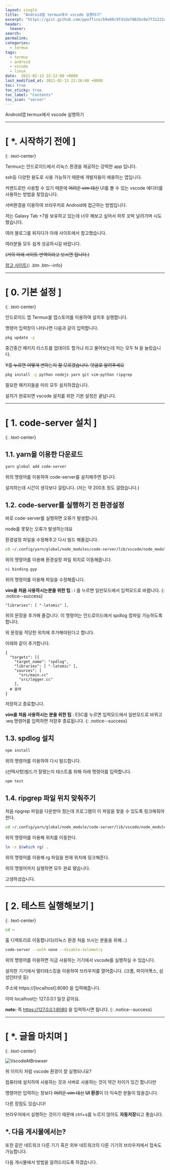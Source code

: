 ```yaml
---
layout: single
title:  "Android앱 termux에서 vscode 실행하기"
excerpt: "https://gist.github.com/ppoffice/b9e88c9fd1daf882bc0e7f31221dda01"
header:
  teaser:
search:
permalink:
categories: 
  - termux
tags:
  - termux
  - android
  - vscode
  - linux
date:  2021-02-13 22:12:00 +0800
last_modified_at: 2021-02-13 22:26:00 +0800
toc: true
toc_sticky: true
toc_label: "Contents"
toc_icon: "server"
---
```



Android앱 termux에서 vscode 실행하기


---

# [ *. 시작하기 전에 ]
{: .text-center}

Termux는 안드로이드에서 리눅스 환경을 제공하는 강력한 app 입니다.

ssh등 다양한 용도로 사용 가능하기 때문에 개발자들이 애용하는 앱입니다.

커맨드로만 사용할 수 있기 때문에 <strike>어려운 vim 대신</strike> UI를 볼 수 있는 vscode 에디터를 사용하는 방법을 찾았습니다.

서버환경을 이용하여 브라우저로 Android에 접근하는 방법입니다.

저는 Galaxy Tab +7을 보유하고 있는데 너무 해보고 싶어서 하루 꼬박 날려가며 시도했습니다.

여러 블로그를 뒤지다가 아래 사이트에서 참고했습니다. 

여러분들 모두 쉽게 성공하시길 바랍니다. 

<strike>(거의 아래 사이트 번역이라고 보시면 됩니다.)</strike>


[참고 사이트](https://gist.github.com/ppoffice/b9e88c9fd1daf882bc0e7f31221dda01){: .btn .btn--info}

---

# [ 0. 기본 설정 ]
{: .text-center}

안드로이드 앱 Termux를 앱스토어를 이용하여 설치후 실행합니다.

명령어 입력창이 나타나면 다음과 같이 입력합니다.

```bash
pkg update -y
```


중간중간 패키지 리스트를 업데이트 할거냐 라고 물어보는데 저는 모두 N 을 눌렀습니다. 

<strike>Y를 누르면 어떻게 변하는지 잘 모르겠습니다. 댓글로 알려주세요</strike>

```bash
pkg install -y python nodejs yarn git vim-python ripgrep
```

필요한 패키지들을 미리 모두 설치하겠습니다.

설치가 완료되면 vscode 설치를 위한 기본 설정은 끝납니다.

---

# [ 1. code-server 설치 ]
{: .text-center}

## 1.1. yarn을 이용한 다운로드 

```bash
yarn global add code-server
```

위의 명령어를 이용하여 code-server를 설치해주면 됩니다.

설치하는데 시간이 생각보다 걸립니다. (저는 약 200초 정도 걸렸습니다.)

## 1.2. code-server를 실행하기 전 환경설정

바로 code-server를 실행하면 오류가 발생합니다.

node를 못찾는 오류가 발생하는데요

환경설정 파일을 수정해주고 다시 빌드 해줄겁니다.

```bash
cd ~/.config/yarn/global/node_modules/code-server/lib/vscode/node_modules/spdlog/
```
위의 명령어를 이용해 환경설정 파일 위치로 이동해줍니다.

```bash
vi binding.gyp
```

위의 명령어를 이용해 파일을 수정해줍니다.

**vim을 처음 사용하시는분을 위한 팁** : i 를 누르면 일반모드에서 입력모드로 바뀝니다.
{: .notice--success}

```
"libraries": [ "-latomic" ],
```
위의 문장을 추가해 줄겁니다. 이 명령어는 안드로이드에서 spdlog 컴파일 가능하도록 합니다.

위 문장을 적당한 위치에 추가해야된다고 합니다. 

아래와 같이 추가합니다.

```
{
  "targets": [{
    "target_name": "spdlog",
    "libraries": [ "-latomic" ],
    "sources": [
      "src/main.cc"
      "src/logger.cc"
    ],
  # 중략
}
```

저장하고 종료합니다.

**vim을 처음 사용하시는 분을 위한 팁** : ESC를 누르면 입력모드에서 일반모드로 바뀌고 :wq 명령어를 입력하면 저장후 종료됩니다.
{: .notice--success}

## 1.3. spdlog 설치

```bash
npm install
```

위의 명령어를 이용하여 다시 빌드합니다.

(선택사항)빌드가 잘됐는지 테스트를 위해 아래 명령어를 입력합니다.

```bash
npm test
```

## 1.4. ripgrep 파일 위치 맞춰주기

처음 ripgrep 파일을 다운받아 줬는데 프로그램이 이 파일을 찾을 수 있도록 링크해줘야 한다.

```bash
cd ~/.config/yarn/global/node_module/code-server/lib/vscode/node_modules/vscode-ripgrep/bin
```

위의 명령어를 이용해 위치를 이동한다.

```bash
ln -s $(which rg) .
```

위의 명령어를 이용해 rg 파일을 현재 위치에 링크해준다.

위의 명령어까지 실행하면 모두 완료 됐습니다.

고생하셨습니다.

---

# [ 2. 테스트 실행해보기 ]
{: .text-center}

```bash
cd ~
```
홈 디렉토리로 이동합니다(리눅스 환경 처음 쓰시는 분들을 위해...)

```bash
code-server --auth none --disable-telemetry
```

위의 명령어를 이용하면 지금 사용하는 기기에서 vscode를 실행하실 수 있습니다.

설치한 기기에서 멀티테스킹을 이용하여 브라우저를 열어줍니다. (크롬, 파이어폭스, 삼성인터넷 등)

주소에 https://[localhost]:8080 을 입력해줍니다.

아마 localhost는 127.0.0.1 일것 같아요.

**note:** 즉 https://127.0.0.1:8080 을 입력하시면 됩니다. 
{: .notice--success}

---

# [ *. 글을 마치며 ]
{: .text-center}

![VscodeAtBrowser](/assets/images/posts/20210213/vscode.jpg "VscodeAtBrowser")

위 이미지 처럼 vscode 환경이 잘 실행되나요?

컴퓨터에 설치하여 사용하는 것과 서버로 사용하는 것이 약간 차이가 있긴 합니다만

명령어만 입력하는 창보다 <strike>어려운 vim 대신</strike> **UI 환경**이 더 익숙한 분들이 많을겁니다.

다른 장점도 있습니다!

브라우저에서 실행하는 것이기 때문에 ctrl+s를 누르지 않아도 **자동저장**되고 좋습니다.

## *. 다음 게시물에서는?

또한 같은 네트워크 다른 기기 혹은 외부 네트워크의 다른 기기의 브라우저에서 접속도 가능합니다.

다음 게시물에서 방법을 알려드리도록 하겠습니다.
